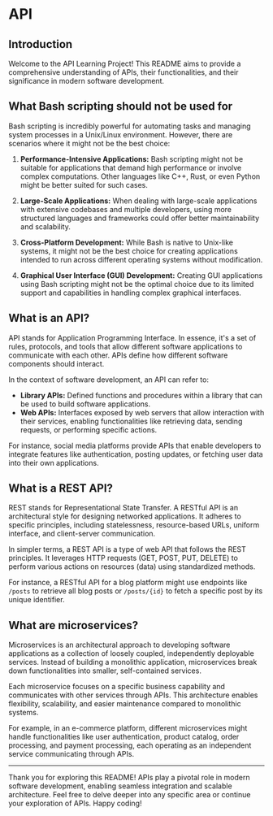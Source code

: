 # API

## Introduction

Welcome to the API Learning Project! This README aims to provide a comprehensive understanding of APIs, their functionalities, and their significance in modern software development.

## What Bash scripting should not be used for

Bash scripting is incredibly powerful for automating tasks and managing system processes in a Unix/Linux environment. However, there are scenarios where it might not be the best choice:

1. **Performance-Intensive Applications:** Bash scripting might not be suitable for applications that demand high performance or involve complex computations. Other languages like C++, Rust, or even Python might be better suited for such cases.

2. **Large-Scale Applications:** When dealing with large-scale applications with extensive codebases and multiple developers, using more structured languages and frameworks could offer better maintainability and scalability.

3. **Cross-Platform Development:** While Bash is native to Unix-like systems, it might not be the best choice for creating applications intended to run across different operating systems without modification.

4. **Graphical User Interface (GUI) Development:** Creating GUI applications using Bash scripting might not be the optimal choice due to its limited support and capabilities in handling complex graphical interfaces.

## What is an API?

API stands for Application Programming Interface. In essence, it's a set of rules, protocols, and tools that allow different software applications to communicate with each other. APIs define how different software components should interact.

In the context of software development, an API can refer to:
- **Library APIs:** Defined functions and procedures within a library that can be used to build software applications.
- **Web APIs:** Interfaces exposed by web servers that allow interaction with their services, enabling functionalities like retrieving data, sending requests, or performing specific actions.

For instance, social media platforms provide APIs that enable developers to integrate features like authentication, posting updates, or fetching user data into their own applications.

## What is a REST API?

REST stands for Representational State Transfer. A RESTful API is an architectural style for designing networked applications. It adheres to specific principles, including statelessness, resource-based URLs, uniform interface, and client-server communication.

In simpler terms, a REST API is a type of web API that follows the REST principles. It leverages HTTP requests (GET, POST, PUT, DELETE) to perform various actions on resources (data) using standardized methods.

For instance, a RESTful API for a blog platform might use endpoints like `/posts` to retrieve all blog posts or `/posts/{id}` to fetch a specific post by its unique identifier.

## What are microservices?

Microservices is an architectural approach to developing software applications as a collection of loosely coupled, independently deployable services. Instead of building a monolithic application, microservices break down functionalities into smaller, self-contained services.

Each microservice focuses on a specific business capability and communicates with other services through APIs. This architecture enables flexibility, scalability, and easier maintenance compared to monolithic systems.

For example, in an e-commerce platform, different microservices might handle functionalities like user authentication, product catalog, order processing, and payment processing, each operating as an independent service communicating through APIs.

---

Thank you for exploring this README! APIs play a pivotal role in modern software development, enabling seamless integration and scalable architecture. Feel free to delve deeper into any specific area or continue your exploration of APIs. Happy coding!
